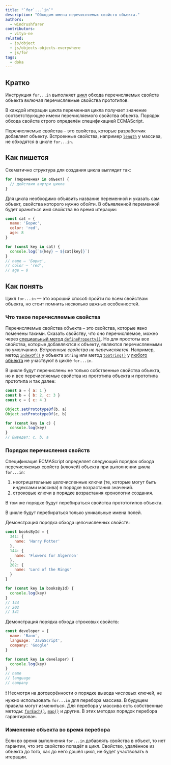 ```yaml
---
title: "`for`...`in`"
description: "Обходим имена перечисляемых свойств объекта."
authors:
  - windrushfarer
contributors:
  - vitya-ne
related:
  - js/object
  - js/objects-objects-everywhere
  - js/for
tags:
  - doka
---
```


## Кратко

Инструкция `for...in` выполняет [цикл](/js/loop/) обхода перечисляемых свойств объекта включая перечисляемые свойства прототипов.

В каждой итерации цикла переменная цикла получает значение соответствующее имени перечисляемого свойства объекта. Порядок обхода свойств строго определён спецификацией ECMAScript.

Перечисляемые свойства – это свойства, которые разработчик добавляет объекту. Встроенные свойства, например [`length`](/js/array-length/) у массива, не обходятся в цикле `for...in`.

## Как пишется

Схематично структура для создания цикла выглядит так:

```js
for (переменная in объект) {
  // действия внутри цикла
}
```

Для цикла необходимо объявить название переменной и указать сам объект, свойства которого нужно обойти. В объявленной переменной будет храниться имя свойства во время итерации:

```js
const cat = {
  name: 'Борис',
  color: 'red',
  age: 8
}

for (const key in cat) {
  console.log(`${key} – ${cat[key]}`)
}
// name – 'Борис',
// color – 'red',
// age – 8
```

## Как понять

Цикл `for...in` — это хороший способ пройти по всем свойствам объекта, но стоит помнить несколько важных особенностей.

### Что такое перечисляемые свойства

Перечисляемые свойства объекта – это свойства, которые явно помечены такими. Сказать свойству, что оно перечисляемое, можно через [специальный метод `defineProperty()`](/js/descriptors/). Но для простоты все свойства, которые добавляются к объекту, являются перечисляемыми по умолчанию. _Встроенные свойства не перечисляется_. Например, метод [`indexOf()`](/js/index-of/) у объекта `String` или метод [`toString()`](/js/object-tostring/) у [любого объекта](/js/objects-objects-everywhere/) не участвуют в цикле `for...in`.

В цикле будут перечислены не только собственные свойства объекта, но и все перечисляемые свойства из прототипа объекта и прототипа прототипа и так далее:

```js
const a = { a: 1 }
const b = { b: 2, c: 3 }
const c = { c: 4 }

Object.setPrototypeOf(b, a)
Object.setPrototypeOf(c, b)

for (const key in c) {
  console.log(key)
}
// Выведет: c, b, a
```

### Порядок перечисления свойств

Спецификация ECMAScript определяет следующий порядок обхода перечисляемых свойств (ключей) объекта при выполнении цикла `for...in`:
1. неотрицательные целочисленные ключи (те, которые могут быть индексами массива) в порядке возрастания значений.
1. строковые ключи в порядке возрастания хронологии создания.

В том же порядке будут перебираться свойства протототипов объекта.

В цикле будут перебираться только уникальные имена полей.

Демонстрация порядка обхода целочисленных свойств:

```js
const booksById = {
  341: {
    name: 'Harry Potter'
  },
  144: {
    name: 'Flowers for Algernon'
  },
  202: {
    name: 'Lord of the Rings'
  }
}

for (const key in booksById) {
  console.log(key)
}
// 144
// 202
// 341
```

Демонстрация порядка обхода строковых свойств:

```js
const developer = {
  name: 'Ваня',
  language: 'JavaScript',
  company: 'Google'
}

for (const key in developer) {
  console.log(key)
}
// name
// language
// company
```

<aside>

❗️ Несмотря на договорённости о порядке вывода числовых ключей, не нужно использовать `for...in` для перебора массива. В будущем правила могут измениться. Для перебора у массива есть собственные методы: [`forEach()`](/js/array-foreach/), [`map()`](/js/array-map/) и другие. В этих методах порядок перебора гарантирован.

</aside>

### Изменение объекта во время перебора

Если во время выполнения `for...in` добавлять свойства в объект, то нет гарантии, что это свойство попадёт в цикл. Свойство, удалённое из объекта до того, как до него дошёл цикл, не будет участвовать в итерации.
